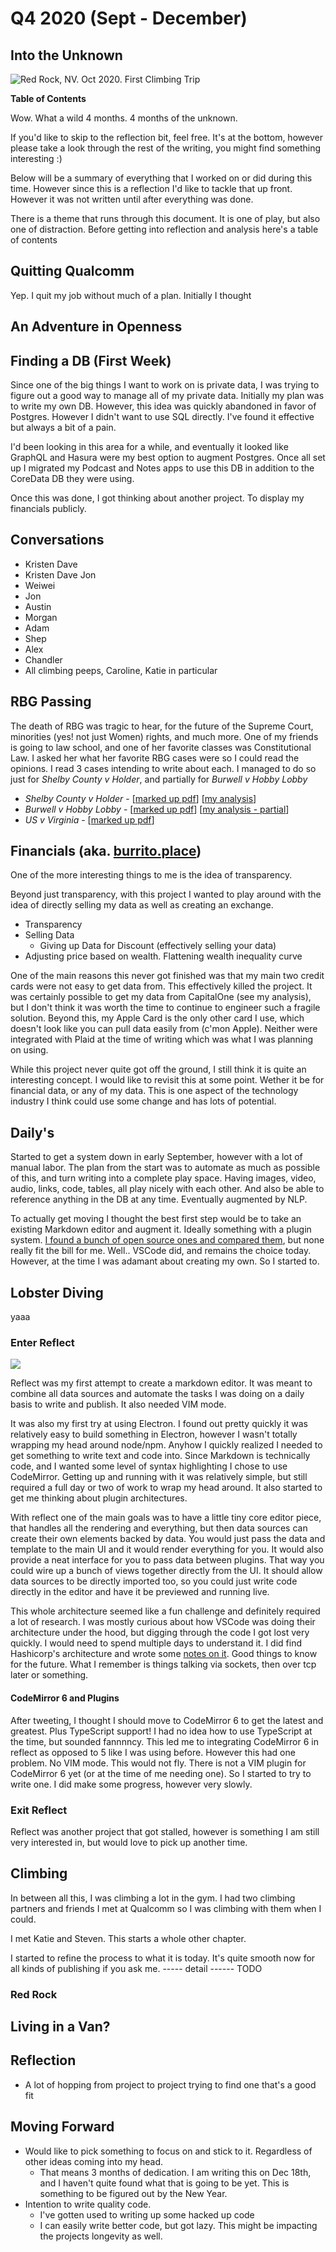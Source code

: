 # Q4 2020 (Sept - December)

## Into the Unknown

![Red Rock, NV. Oct 2020. First Climbing Trip](red_rock.jpeg)

**Table of Contents**

Wow. What a wild 4 months. 4 months of the unknown. 

If you'd like to skip to the reflection bit, feel free. It's at the bottom, however please take a look
through the rest of the writing, you might find something interesting :) 

Below will be a summary of everything that I worked on or did during this time. However since this is a
reflection I'd like to tackle that up front. However it was not written until after everything was done.

There is a theme that runs through this document. It is one of play, but also one of distraction.
Before getting into reflection and analysis here's a table of contents


## Quitting Qualcomm

Yep. I quit my job without much of a plan. Initially I thought 

## An Adventure in Openness

## Finding a DB (First Week)

Since one of the big things I want to work on is private data, I was trying to figure out a good way 
to manage all of my private data. Initially my plan was to write my own DB. However, this idea was
quickly abandoned in favor of Postgres. However I didn't want to use SQL directly. I've found it effective
but always a bit of a pain. 

I'd been looking in this area for a while, and eventually it looked like GraphQL and Hasura were my
best option to augment Postgres. Once all set up I migrated my Podcast and Notes apps to use this DB
in addition to the CoreData DB they were using. 

Once this was done, I got thinking about another project. To display my financials publicly.

## Conversations
* Kristen Dave
* Kristen Dave Jon
* Weiwei
* Jon
* Austin
* Morgan
* Adam
* Shep
* Alex
* Chandler
* All climbing peeps, Caroline, Katie in particular

## RBG Passing

The death of RBG was tragic to hear, for the future of the Supreme Court, minorities (yes!
not just Women) rights, and much more. One of my friends is going to law school, and one of her
favorite classes was Constitutional Law. I asked her what her favorite RBG cases were so I could
read the opinions. I read 3 cases intending to write about each. I managed to do so just for 
*Shelby County v Holder*, and partially for *Burwell v Hobby Lobby*

* *Shelby County v Holder* - [[marked up pdf](../../../scotus/shelby%20county%20v%20holder.pdf)] [[my analysis](../../../scotus/Shelby%20County%20v.%20Holder.html)]
* *Burwell v Hobby Lobby* - [[marked up pdf](../../../scotus/burwell%20v%20hobby%20lobby.pdf)] [[my analysis - partial](../../../scotus/Burwell%20v%20Hobby%20Lobby.html)]
* *US v Virginia* - [[marked up pdf](../../../scotus/us_v_virginia.pdf)]

## Financials (aka. [burrito.place](https://burrito.place))

One of the more interesting things to me is the idea of transparency. 

Beyond just transparency, with this project I wanted to play around with the idea of directly selling 
my data as well as creating an exchange.

* Transparency
* Selling Data
  * Giving up Data for Discount (effectively selling your data)
* Adjusting price based on wealth. Flattening wealth inequality curve

One of the main reasons this never got finished was that my main two credit cards were not easy to 
get data from. This effectively killed the project. It was certainly possible to get my data
from CapitalOne (see my analysis), but I don't think it was worth the time to continue to engineer 
such a fragile solution. Beyond this, my Apple Card is the only other card I use, which doesn't
look like you can pull data easily from (c'mon Apple). Neither were integrated with Plaid at the time
of writing which was what I was planning on using.

While this project never quite got off the ground, I still think it is quite an interesting concept.
I would like to revisit this at some point. Wether it be for financial data, or any of my data. This
is one aspect of the technology industry I think could use some change and has lots of potential. 

## Daily's

Started to get a system down in early September, however with a lot of manual labor. The plan from
the start was to automate as much as possible of this, and turn writing into a complete play space.
Having images, video, audio, links, code, tables, all play nicely with each other. And also be able
to reference anything in the DB at any time. Eventually augmented by NLP. 

To actually get moving I thought the best first step would be to take an existing Markdown editor
and augment it. Ideally something with a plugin system. [I found a bunch of open source ones and compared them](../../../day/sept30_2020/open_source_md_editors.html),
but none really fit the bill for me. Well.. VSCode did, and remains the choice today. However, at the
time I was adamant about creating my own. So I started to.

## Lobster Diving

yaaa

### Enter Reflect

![](../../../day/oct1_2020/yooooooo.png)

Reflect was my first attempt to create a markdown editor. It was meant to combine all data sources and
automate the tasks I was doing on a daily basis to write and publish. It also needed VIM mode.

It was also my first try at using Electron. I found out pretty quickly it was relatively easy to build
something in Electron, however I wasn't totally wrapping my head around node/npm. Anyhow I quickly realized
I needed to get something to write text and code into. Since Markdown is technically code, and I wanted
some level of syntax highlighting I chose to use CodeMirror. Getting up and running with it was relatively
simple, but still required a full day or two of work to wrap my head around. It also started to get me
thinking about plugin architectures.

With reflect one of the main goals was to have a little tiny core editor piece, that handles all the rendering
and everything, but then data sources can create their own elements backed by data. You would just pass
the data and template to the main UI and it would render everything for you. It would also provide a neat
interface for you to pass data between plugins. That way you could wire up a bunch of views together directly
from the UI. It should allow data sources to be directly imported too, so you could just write code directly
in the editor and have it be previewed and running live.

This whole architecture seemed like a fun challenge and definitely required a lot of research. I was mostly
curious about how VSCode was doing their architecture under the hood, but digging through the code I got
lost very quickly. I would need to spend multiple days to understand it. I did find Hashicorp's architecture
and wrote some [notes on it](../../../day/oct6_2020/hashicorp_go_arch.html). Good things to know for the future. What I remember is things talking via sockets, then over tcp later or something.

#### CodeMirror 6 and Plugins

After tweeting, I thought I should move to CodeMirror 6 to get the latest and greatest. Plus TypeScript
support! I had no idea how to use TypeScript at the time, but sounded fannnncy. This led me to 
integrating CodeMirror 6 in reflect as opposed to 5 like I was using before. However this had one problem.
No VIM mode. This would not fly. There is not a VIM plugin for CodeMirror 6 yet (or at the time of me
needing one). So I started to try to write one. I did make some progress, however very slowly.

### Exit Reflect

Reflect was another project that got stalled, however is something I am still very interested in,
but would love to pick up another time.


## Climbing

In between all this, I was climbing a lot in the gym. I had two climbing partners and friends 
I met at Qualcomm so I was climbing with them when I could. 

I met Katie and Steven. This starts a whole other chapter.

I started to refine
the process to what it is today. It's quite smooth now for all kinds of publishing if you ask me.
----- detail ------ TODO

### Red Rock

## Living in a Van?

## Reflection

* A lot of hopping from project to project trying to find one that's a good fit


## Moving Forward

* Would like to pick something to focus on and stick to it. Regardless of other ideas coming into my head.
  * That means 3 months of dedication. I am writing this on Dec 18th, and I haven't quite found what that is going to be yet. This is something to be figured out by the New Year.
* Intention to write quality code.
  * I've gotten used to writing up some hacked up code
  * I can easily write better code, but got lazy. This might be impacting the projects longevity as well.

